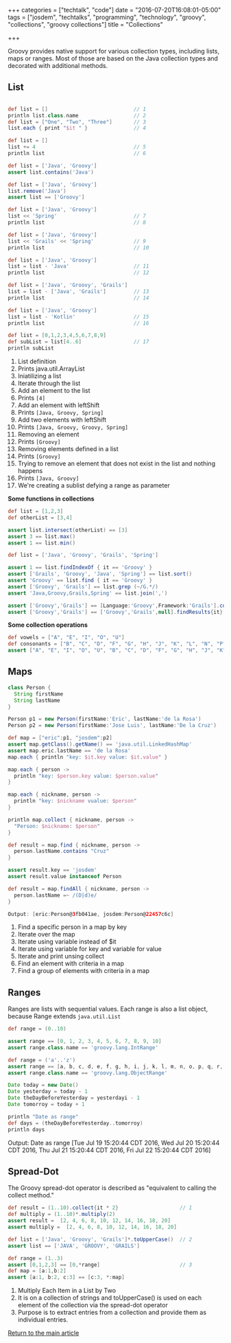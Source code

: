 +++
categories = ["techtalk", "code"]
date = "2016-07-20T16:08:01-05:00"
tags = ["josdem", "techtalks", "programming", "technology", "groovy", "collections", "groovy collections"]
title = "Collections"

+++

Groovy provides native support for various collection types, including lists, maps or ranges. Most of those are based on the Java collection types and decorated with additional methods.

## List

```groovy

def list = []                            // 1
println list.class.name                  // 2
def list = ["One", "Two", "Three"]       // 3
list.each { print "$it " }               // 4

def list = []
list += 4                                // 5
println list                             // 6

def list = ['Java', 'Groovy']
assert list.contains('Java')

def list = ['Java', 'Groovy']
list.remove('Java')
assert list == ['Groovy']

def list = ['Java', 'Groovy']
list << 'Spring'                         // 7
println list                             // 8

def list = ['Java', 'Groovy']
list << 'Grails' << 'Spring'             // 9
println list                             // 10

def list = ['Java', 'Groovy']
list = list - 'Java'                     // 11
println list                             // 12

def list = ['Java', 'Groovy', 'Grails']
list = list - ['Java', 'Grails']         // 13
println list                             // 14

def list = ['Java', 'Groovy']
list = list - 'Kotlin'                   // 15
println list                             // 16

def list = [0,1,2,3,4,5,6,7,8,9]
def subList = list[4..6]                 // 17
println subList
```

1. List definition
2. Prints java.util.ArrayList
3. Iniatilizing a list
4. Iterate through the list
5. Add an element to the list
6. Prints `[4]`
7. Add an element with leftShift
8. Prints `[Java, Groovy, Spring]`
9. Add two elements with leftShift
10. Prints `[Java, Groovy, Groovy, Spring]`
11. Removing an element
12. Prints `[Groovy]`
13. Removing elements defined in a list
14. Prints `[Groovy]`
15. Trying to remove an element that does not exist in the list and nothing happens
16. Prints `[Java, Groovy]`
17. We're creating a sublist defying a range as parameter

**Some functions in collections**

```groovy
def list = [1,2,3]
def otherList = [3,4]

assert list.intersect(otherList) == [3]
assert 3 == list.max()
assert 1 == list.min()

def list = ['Java', 'Groovy', 'Grails', 'Spring']

assert 1 == list.findIndexOf { it == 'Groovy' }
assert ['Grails', 'Groovy', 'Java', 'Spring'] == list.sort()
assert 'Groovy' == list.find { it == 'Groovy' }
assert ['Groovy', 'Grails'] == list.grep (~/G.*/)
assert 'Java,Groovy,Grails,Spring' == list.join(',')

assert ['Groovy','Grails'] == [Language:'Groovy',Framework:'Grails'].collect{it.value}
assert ['Groovy','Grails'] == ['Groovy','Grails',null].findResults{it}
```

**Some collection operations**

```groovy
def vowels = ["A", "E", "I", "O", "U"]
def consonants = ["B", "C", "D", "F", "G", "H", "J", "K", "L", "N", "P", "Q", "R", "S", "T", "V", "W", "X", "Y", "Z"]
assert ["A", "E", "I", "O", "U", "B", "C", "D", "F", "G", "H", "J", "K", "L", "N", "P", "Q", "R", "S", "T", "V", "W", "X", "Y", "Z"] == vowels + consonants
```

## Maps

```groovy
class Person {
  String firstName
  String lastName
}

Person p1 = new Person(firstName:'Eric', lastName:'de la Rosa')
Person p2 = new Person(firstName:'Jose Luis', lastName:'De la Cruz')

def map = ["eric":p1, "josdem":p2]
assert map.getClass().getName() == 'java.util.LinkedHashMap'
assert map.eric.lastName == 'de la Rosa'                               // 1
map.each { println "key: $it.key value: $it.value" }                   // 2

map.each { person ->                                                   // 3
  println "key: $person.key value: $person.value"
}

map.each { nickname, person ->                                         // 4
  println "key: $nickname vualue: $person"
}

println map.collect { nickname, person ->                              // 5
  "Person: $nickname: $person"
}

def result = map.find { nickname, person ->
  person.lastName.contains "Cruz"                                      // 6
}

assert result.key == 'josdem'
assert result.value instanceof Person

def result = map.findAll { nickname, person ->                         // 7
  person.lastName =~ /(D|d)e/
}

Output: [eric:Person@3fb041ae, josdem:Person@22457c6c]
```

1. Find a specific person in a map by key
2. Iterate over the map
3. Iterate using variable instead of $it
4. Iterate using variable for key and variable for value
5. Iterate and print unsing collect
6. Find an element with criteria in a map
7. Find a group of elements with criteria in a map

## Ranges

Ranges are lists with sequential values. Each range is also a list object, because Range extends `java.util.List`

```groovy
def range = (0..10)

assert range == [0, 1, 2, 3, 4, 5, 6, 7, 8, 9, 10]
assert range.class.name == 'groovy.lang.IntRange'

def range = ('a'..'z')
assert range == [a, b, c, d, e, f, g, h, i, j, k, l, m, n, o, p, q, r, s, t, u, v, w, x, y, z]
assert range.class.name == 'groovy.lang.ObjectRange'

Date today = new Date()
Date yesterday = today - 1
Date theDayBeforeYesterday = yesterdayi - 1
Date tomorroy = today + 1

println "Date as range"
def days = (theDayBeforeYesterday..tomorroy)
println days
```

Output:
Date as range
[Tue Jul 19 15:20:44 CDT 2016, Wed Jul 20 15:20:44 CDT 2016, Thu Jul 21 15:20:44 CDT 2016, Fri Jul 22 15:20:44 CDT 2016]

## Spread-Dot

The Groovy spread-dot operator is described as "equivalent to calling the collect method."

```groovy
def result = (1..10).collect{it * 2}                    // 1
def multiply = (1..10)*.multiply(2)
assert result =  [2, 4, 6, 8, 10, 12, 14, 16, 18, 20]
assert multiply =  [2, 4, 6, 8, 10, 12, 14, 16, 18, 20]

def list = ['Java', 'Groovy', 'Grails']*.toUpperCase()  // 2
assert list == ['JAVA', 'GROOVY', 'GRAILS']

def range = (1..3)
assert [0,1,2,3] == [0,*range]                          // 3
def map = [a:1,b:2]
assert [a:1, b:2, c:3] == [c:3, *:map]
```

1. Multiply Each Item in a List by Two
2. It is on a collection of strings and toUpperCase() is used on each element of the collection via the spread-dot operator
3. Purpose is to extract entries from a collection and provide them as individual entries.

[Return to the main article](/techtalk/groovy)
